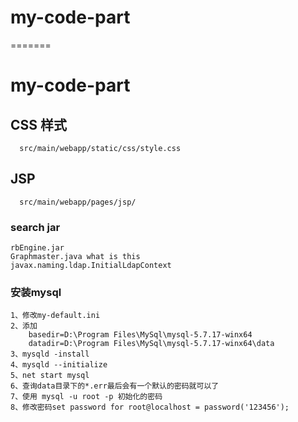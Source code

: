 
# my-code-part
=======
# my-code-part

## CSS 样式
`````
  src/main/webapp/static/css/style.css
`````

## JSP 
`````
  src/main/webapp/pages/jsp/
`````

### search jar 
````
rbEngine.jar
Graphmaster.java what is this 
javax.naming.ldap.InitialLdapContext
````

### 安装mysql
````
1、修改my-default.ini
2、添加
	basedir=D:\Program Files\MySql\mysql-5.7.17-winx64
	datadir=D:\Program Files\MySql\mysql-5.7.17-winx64\data
3、mysqld -install
4、mysqld --initialize 
5、net start mysql
6、查询data目录下的*.err最后会有一个默认的密码就可以了
7、使用 mysql -u root -p 初始化的密码
8、修改密码set password for root@localhost = password('123456');
````
